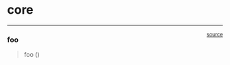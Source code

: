 # core


<!-- WARNING: THIS FILE WAS AUTOGENERATED! DO NOT EDIT! -->

------------------------------------------------------------------------

<a
href="https://github.com/ninjalabo/DataTalks/blob/main/DataTalks/core.py#L9"
target="_blank" style="float:right; font-size:smaller">source</a>

### foo

>  foo ()
